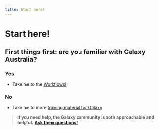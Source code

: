 ```yaml
---
title: Start here!
---
```


# Start here!

## First things first: are you familiar with Galaxy Australia?

### Yes

- Take me to the [Workflows!]()!

### No

- Take me to more [training material for Galaxy](https://training.galaxyproject.org/training-material/) 

> **If you need help, the Galaxy community is both approachable and helpful.**
[**Ask them questions!**](https://help.galaxyproject.org/)
